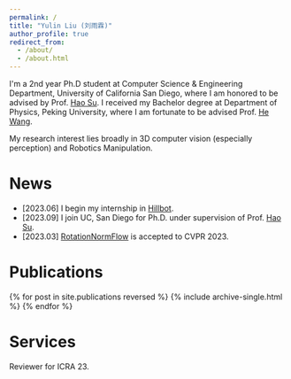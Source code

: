 ```yaml
---
permalink: /
title: "Yulin Liu (刘雨霖)"
author_profile: true
redirect_from: 
  - /about/
  - /about.html
---
```


I'm a 2nd year Ph.D student at Computer Science & Engineering Department, University of California San Diego, where I am honored to be advised by Prof. [Hao Su](https://cseweb.ucsd.edu/~haosu/). I received my Bachelor degree at Department of Physics, Peking University, where I am fortunate to be advised Prof. [He Wang](https://hughw19.github.io/). 

My research interest lies broadly in 3D computer vision (especially perception) and Robotics Manipulation.


<h1 class="page__title">News</h1>

- \[2023.06\] I begin my internship in [Hillbot](https://www.hillbot.ai/).
- \[2023.09\] I join UC, San Diego for Ph.D. under supervision of Prof. [Hao Su](https://cseweb.ucsd.edu/~haosu/).
- \[2023.03\] [RotationNormFlow](https://pku-epic.github.io/RotationNormFlow/) is accepted to CVPR 2023.

<h1 class="page__title">Publications</h1>

{% for post in site.publications reversed %}
{% include archive-single.html %}
{% endfor %}

Services
======

Reviewer for ICRA 23. 


